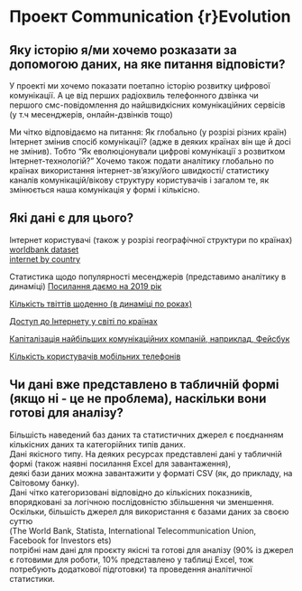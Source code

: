 # Проект **Communication {r}Evolution**

## Яку історію я/ми хочемо розказати за допомогою даних, на яке питання відповісти?

У проекті ми хочемо показати поетапно історію розвитку цифрової комунікації. А це від перших радіохвиль телефонного дзвінка чи першого смс-повідомлення до найшвидкісних комунікаційних сервісів (у т.ч месенджерів, онлайн-дзвінків тощо)

Ми чітко відповідаємо на питання: Як глобально (у розрізі різних країн) Інтернет змінив спосіб комунікації? (адже в деяких країнах він ще й досі не змінив). Тобто “Як еволюціонували цифрові комунікації з розвитком Інтернет-технологій?” Хочемо також подати аналітику глобально по країнах використання інтернет-зв’язку/його швидкості/ статистику каналів комунікацій/вікову структуру користувачів і загалом те, як змінюється наша комунікація у формі і кількісно.

## Які дані є для цього?

Інтернет користувачі (також у розрізі географічної структури по країнах)  
[worldbank dataset](https://data.worldbank.org/indicator/it.net.user.zs)  
[internet by country](https://www.internetlivestats.com/internet-users-by-country/)

Статистика щодо популярності месенджерів (представимо аналітику в динаміці) 
[Посилання даємо на 2019 рік](https://www.statista.com/statistics/258749/most-popular-global-mobile-messenger-apps/)

[Кількість твіттів щоденно (в динаміці по роках)](https://www.internetlivestats.com/twitter-statistics/)

[Доступ до Інтернету у світі по країнах](https://tcdata360.worldbank.org/indicators/inet.acc?country=BRA&indicator=31&viz=line_chart&years=2005,2017)

[Капіталізація найбільших комунікаційних компаній, наприклад, Фейсбук](https://investor.fb.com/financials/default.aspx)

[Кількість користувачів мобільних телефонів](https://www.itu.int/en/ITU-D/Statistics/Pages/stat/default.aspx)

## Чи дані вже представлено в табличній формі (якщо ні - це не проблема), наскільки вони готові для аналізу?

Більшість наведений баз даних та статистичних джерел є поєднанням кількісних даних та категорійних типів даних.  
Дані якісного типу. На деяких ресурсах представлені дані у табличній формі (також наявні посилання Excel для завантаження),  
деякі бази даних можна завантажити у форматі CSV (як, до прикладу, на Світовому банку).  
Дані чітко категоризовані відповідно до кількісних показників, впорядковані за логічною послідовністю збільшення чи зменшення.  
Оскільки, більшість джерел для використання є базами даних за своєю суттю  
(The World Bank, Statista, International Telecommunication Union, Facebook for Investors ets)  
потрібні нам дані для проєкту якісні та готові для аналізу 
(90% із джерел є готовими для роботи, 10% представлено у таблиці Excel, тож потребують додаткової підготовки) 
та проведення аналітичної статистики. 




